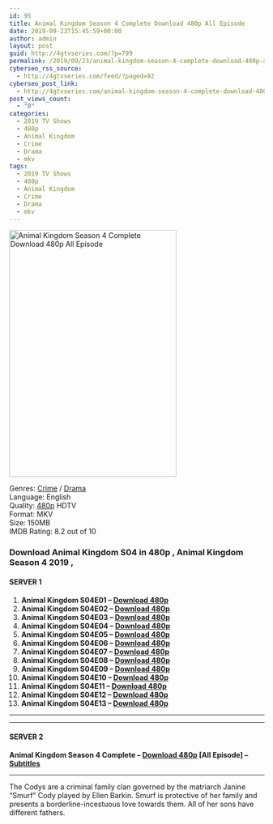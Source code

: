 ```yaml
---
id: 95
title: Animal Kingdom Season 4 Complete Download 480p All Episode
date: 2019-09-23T15:45:59+00:00
author: admin
layout: post
guid: http://4gtvseries.com/?p=799
permalink: /2019/09/23/animal-kingdom-season-4-complete-download-480p-all-episode-2/
cyberseo_rss_source:
  - http://4gtvseries.com/feed/?paged=92
cyberseo_post_link:
  - http://4gtvseries.com/animal-kingdom-season-4-complete-download-480p-all-episode/
post_views_count:
  - "0"
categories:
  - 2019 TV Shows
  - 480p
  - Animal Kingdom
  - Crime
  - Drama
  - mkv
tags:
  - 2019 TV Shows
  - 480p
  - Animal Kingdom
  - Crime
  - Drama
  - mkv
---
```

<img loading="lazy" class="aligncenter" src="https://4.bp.blogspot.com/-DfsxfVRwvXw/XYjZ5ohjt6I/AAAAAAAAAH0/O5R4En5ozJcQTzwTwU61aZzm9BJVI6GtACK4BGAYYCw/s1600/Animal%2BKingdom%2BSeason%2B4.jpg" alt="Animal Kingdom Season 4 Complete Download 480p All Episode" width="330" height="488" />

Genres: <a href="http://4gtvseries.com/tag/crime/" data-wpel-link="internal">Crime</a> /&nbsp;<a href="http://4gtvseries.com/tag/drama/" data-wpel-link="internal">Drama</a>  
Language: English  
Quality:&nbsp;<a href="http://4gtvseries.com/tag/480p/" data-wpel-link="internal">480p</a>&nbsp;HDTV  
Format: MKV  
Size: 150MB  
IMDB Rating: 8.2 out of 10

### **Download Animal Kingdom S04 in 480p , Animal Kingdom Season 4 2019 ,&nbsp;**

#### <span><strong>SERVER 1</strong></span>

  1. **Animal Kingdom S04E01 – <a href="http://slink.dl480p.xyz/BU9aa" data-wpel-link="external" target="_blank" rel="nofollow external noopener noreferrer" class="wpel-icon-left"><i class="wpel-icon fa fa-download" aria-hidden="true"></i>Download 480p</a>**
  2. **Animal Kingdom S04E02 – <a href="http://slink.dl480p.xyz/OUVFG1d9" data-wpel-link="external" target="_blank" rel="nofollow external noopener noreferrer" class="wpel-icon-left"><i class="wpel-icon fa fa-download" aria-hidden="true"></i>Download 480p</a>**
  3. **Animal Kingdom S04E03 – <a href="http://slink.dl480p.xyz/EPuce" data-wpel-link="external" target="_blank" rel="nofollow external noopener noreferrer" class="wpel-icon-left"><i class="wpel-icon fa fa-download" aria-hidden="true"></i>Download 480p</a>**
  4. **Animal Kingdom S04E04 – <a href="http://slink.dl480p.xyz/by2isn" data-wpel-link="external" target="_blank" rel="nofollow external noopener noreferrer" class="wpel-icon-left"><i class="wpel-icon fa fa-download" aria-hidden="true"></i>Download 480p</a>**
  5. **Animal Kingdom S04E05 – <a href="http://slink.dl480p.xyz/WsTpZBi" data-wpel-link="external" target="_blank" rel="nofollow external noopener noreferrer" class="wpel-icon-left"><i class="wpel-icon fa fa-download" aria-hidden="true"></i>Download 480p</a>**
  6. **Animal Kingdom S04E06 – <a href="http://slink.dl480p.xyz/pjTPW" data-wpel-link="external" target="_blank" rel="nofollow external noopener noreferrer" class="wpel-icon-left"><i class="wpel-icon fa fa-download" aria-hidden="true"></i>Download 480p</a>**
  7. **Animal Kingdom S04E07 – <a href="http://slink.dl480p.xyz/PbLi23x" data-wpel-link="external" target="_blank" rel="nofollow external noopener noreferrer" class="wpel-icon-left"><i class="wpel-icon fa fa-download" aria-hidden="true"></i>Download 480p</a>**
  8. **Animal Kingdom S04E08 – <a href="http://slink.dl480p.xyz/3oOiHr" data-wpel-link="external" target="_blank" rel="nofollow external noopener noreferrer" class="wpel-icon-left"><i class="wpel-icon fa fa-download" aria-hidden="true"></i>Download 480p</a>**
  9. **Animal Kingdom S04E09 – <a href="http://slink.dl480p.xyz/TtXqI" data-wpel-link="external" target="_blank" rel="nofollow external noopener noreferrer" class="wpel-icon-left"><i class="wpel-icon fa fa-download" aria-hidden="true"></i>Download 480p</a>**
 10. **Animal Kingdom S04E10 – <a href="http://slink.dl480p.xyz/hyySxn" data-wpel-link="external" target="_blank" rel="nofollow external noopener noreferrer" class="wpel-icon-left"><i class="wpel-icon fa fa-download" aria-hidden="true"></i>Download 480p</a>**
 11. **Animal Kingdom S04E11 – <a href="http://slink.dl480p.xyz/zjLnRY" data-wpel-link="external" target="_blank" rel="nofollow external noopener noreferrer" class="wpel-icon-left"><i class="wpel-icon fa fa-download" aria-hidden="true"></i>Download 480p</a>**
 12. **Animal Kingdom S04E12 – <a href="http://slink.dl480p.xyz/RI6j" data-wpel-link="external" target="_blank" rel="nofollow external noopener noreferrer" class="wpel-icon-left"><i class="wpel-icon fa fa-download" aria-hidden="true"></i>Download 480p</a>**
 13. **Animal Kingdom S04E13 – <a href="http://slink.dl480p.xyz/3WiGeqzK" data-wpel-link="external" target="_blank" rel="nofollow external noopener noreferrer" class="wpel-icon-left"><i class="wpel-icon fa fa-download" aria-hidden="true"></i>Download 480p</a>**

* * *

* * *

#### <span><strong>SERVER 2</strong></span>

**Animal Kingdom Season 4 Complete – <a href="http://dl480p.xyz/564/" data-wpel-link="external" target="_blank" rel="nofollow external noopener noreferrer" class="wpel-icon-left"><i class="wpel-icon fa fa-download" aria-hidden="true"></i>Download 480p</a> [All Episode] – <a href="https://subscene.com/subtitles/animal-kingdom-us-fourth-season" data-wpel-link="external" target="_blank" rel="nofollow external noopener noreferrer" class="wpel-icon-left"><i class="wpel-icon fa fa-download" aria-hidden="true"></i>Subtitles</a>**

* * *

The Codys are a criminal family clan governed by the matriarch Janine “Smurf” Cody played by Ellen Barkin. Smurf is protective of her family and presents a borderline-incestuous love towards them. All of her sons have different fathers.

<div align="center">
</div>